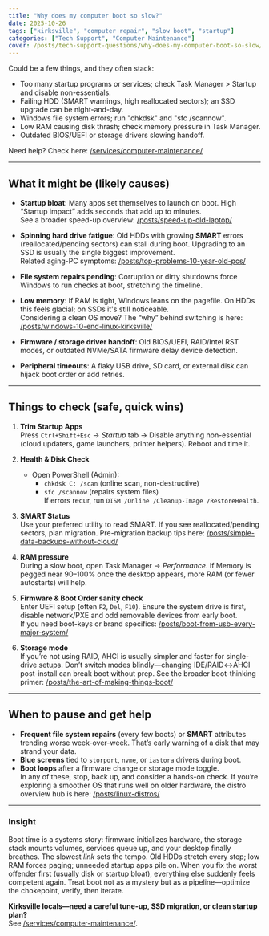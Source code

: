 ```yaml
---
title: "Why does my computer boot so slow?"
date: 2025-10-26
tags: ["kirksville", "computer repair", "slow boot", "startup"]
categories: ["Tech Support", "Computer Maintenance"]
cover: /posts/tech-support-questions/why-does-my-computer-boot-so-slow/images/solving-the-slow-boot.webp
---
```


Could be a few things, and they often stack:

- Too many startup programs or services; check Task Manager > Startup and disable non-essentials.
- Failing HDD (SMART warnings, high reallocated sectors); an SSD upgrade can be night-and-day.
- Windows file system errors; run "chkdsk" and "sfc /scannow".
- Low RAM causing disk thrash; check memory pressure in Task Manager.
- Outdated BIOS/UEFI or storage drivers slowing handoff.

Need help? Check here: [/services/computer-maintenance/](/services/computer-maintenance/)

---

## What it might be (likely causes)

- **Startup bloat**: Many apps set themselves to launch on boot. High “Startup impact” adds seconds that add up to minutes.  
  See a broader speed-up overview: [/posts/speed-up-old-laptop/](/posts/speed-up-old-laptop/)

- **Spinning hard drive fatigue**: Old HDDs with growing **SMART** errors (reallocated/pending sectors) can stall during boot. Upgrading to an SSD is usually the single biggest improvement.  
  Related aging-PC symptoms: [/posts/top-problems-10-year-old-pcs/](/posts/top-problems-10-year-old-pcs/)

- **File system repairs pending**: Corruption or dirty shutdowns force Windows to run checks at boot, stretching the timeline.

- **Low memory**: If RAM is tight, Windows leans on the pagefile. On HDDs this feels glacial; on SSDs it's still noticeable.  
  Considering a clean OS move? The “why” behind switching is here: [/posts/windows-10-end-linux-kirksville/](/posts/windows-10-end-linux-kirksville/)

- **Firmware / storage driver handoff**: Old BIOS/UEFI, RAID/Intel RST modes, or outdated NVMe/SATA firmware delay device detection.

- **Peripheral timeouts**: A flaky USB drive, SD card, or external disk can hijack boot order or add retries.

---

## Things to check (safe, quick wins)

1. **Trim Startup Apps**  
   Press `Ctrl+Shift+Esc` → *Startup* tab → Disable anything non-essential (cloud updaters, game launchers, printer helpers). Reboot and time it.

2. **Health & Disk Check**  
   - Open PowerShell (Admin):  
     - `chkdsk C: /scan` (online scan, non-destructive)  
     - `sfc /scannow` (repairs system files)  
   If errors recur, run `DISM /Online /Cleanup-Image /RestoreHealth`.

3. **SMART Status**  
   Use your preferred utility to read SMART. If you see reallocated/pending sectors, plan migration. Pre-migration backup tips here: [/posts/simple-data-backups-without-cloud/](/posts/simple-data-backups-without-cloud/)

4. **RAM pressure**  
   During a slow boot, open Task Manager → *Performance*. If Memory is pegged near 90–100% once the desktop appears, more RAM (or fewer autostarts) will help.

5. **Firmware & Boot Order sanity check**  
   Enter UEFI setup (often `F2`, `Del`, `F10`). Ensure the system drive is first, disable network/PXE and odd removable devices from early boot.  
   If you need boot-keys or brand specifics: [/posts/boot-from-usb-every-major-system/](/posts/boot-from-usb-every-major-system/)

6. **Storage mode**  
   If you’re not using RAID, AHCI is usually simpler and faster for single-drive setups. Don’t switch modes blindly—changing IDE/RAID↔AHCI post-install can break boot without prep. See the broader boot-thinking primer: [/posts/the-art-of-making-things-boot/](/posts/the-art-of-making-things-boot/)

---

## When to pause and get help

- **Frequent file system repairs** (every few boots) or **SMART** attributes trending worse week-over-week. That’s early warning of a disk that may strand your data.  
- **Blue screens** tied to `storport`, `nvme`, or `iastora` drivers during boot.  
- **Boot loops** after a firmware change or storage mode toggle.  
In any of these, stop, back up, and consider a hands-on check. If you’re exploring a smoother OS that runs well on older hardware, the distro overview hub is here: [/posts/linux-distros/](/posts/linux-distros/)

---

### Insight
Boot time is a systems story: firmware initializes hardware, the storage stack mounts volumes, services queue up, and your desktop finally breathes. The slowest *link* sets the tempo. Old HDDs stretch every step; low RAM forces paging; unneeded startup apps pile on. When you fix the worst offender first (usually disk or startup bloat), everything else suddenly feels competent again. Treat boot not as a mystery but as a pipeline—optimize the chokepoint, verify, then iterate.

**Kirksville locals—need a careful tune-up, SSD migration, or clean startup plan?**  
See [/services/computer-maintenance/](/services/computer-maintenance/).
